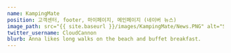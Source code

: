 ```yaml
---
name: KampingMate
position: 고객센터, footer, 마이페이지, 메인페이지 (네이버 뉴스)
image_path: src="{{ site.baseurl }}/images/KampingMate/News.PNG" alt="Screenshot"
twitter_username: CloudCannon
blurb: Anna likes long walks on the beach and buffet breakfast.
---
```

